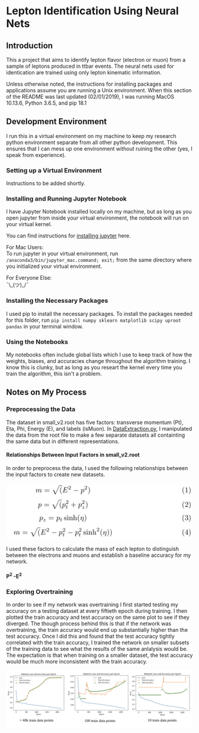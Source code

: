 # Lepton Identification Using Neural Nets

## Introduction

This a project that aims to identify lepton flavor (electron or muon) from a sample of leptons produced in ttbar events. The neural nets used for identication are trained using only lepton kinematic information.

Unless otherwise noted, the instructions for installing packages and applications assume you are running a Unix environment. When this section of the README was last updated (02/01/2019), I was running MacOS 10.13.6, Python 3.6.5, and pip 18.1

## Development Environment

I run this in a virtual environment on my machine to keep my research python environment separate from all other python development. This ensures that I can mess up one environment without ruining the other (yes, I speak from experience).

### Setting up a Virtual Environment

Instructions to be added shortly.

### Installing and Running Jupyter Notebook
I have Jupyter Notebook installed locally on my machine, but as long as you open jupyter from inside your virtual environment, the notebook will run on your virtual kernel. 

You can find instructions for [installing jupyter](https://jupyter.org/install) here.

For Mac Users: <br>
To run jupyter in your virtual environment, run `/anaconda3/bin/jupyter_mac.command; exit;` from the same directory where you initialized your virtual environment.

For Everyone Else:<br>
¯\\\_(ツ)_/¯

### Installing the Necessary Packages

I used pip to install the necessary packages. To install the packages needed for this folder, run `pip install numpy sklearn matplotlib scipy uproot pandas` in your terminal window.

### Using the Notebooks

My notebooks often include global lists which I use to keep track of how the weights, biases, and accuracies change throughout the algorithm training. I know this is clunky, but as long as you researt the kernel every time you train the algorithm, this isn't a problem.

## Notes on My Process

### Preprocessing the Data
The dataset in small_v2.root has five factors: transverse momentum (Pt), Eta, Phi, Energy (E), and labels (isMuon). In [DataExtraction.py](DataExtraction.py), I manipulated the data from the root file to make a few separate datasets all containting the same data but in different representations. 

#### Relationships Between Input Factors in small_v2.root
In order to preprocess the data, I used the following relationships between the input factors to create new datasets.

![Physics equations relating Pt Eta Phi and Energy which I used to find the mass of each lepton](DataExtractionEquations.png)

I used these factors to calculate the mass of each lepton to distinguish between the electrons and muons and establish a baseline accuracy for my network.

#### P<sup>2</sup> -E<sup>2</sup>

### Exploring Overtraining
In order to see if my network was overtraining I first started testing my accuracy on a testing dataset at every fiftieth epoch during training. I then plotted the train accuracy and test accuracy on the same plot to see if they diverged. The though process behind this is that if the network was overtraining, the train accuracy would end up substantially higher than the test accuracy. Once I did this and found that the test accuracy tightly correlated with the train accuracy, I trained the network on smaller subsets of the training data to see what the results of the same anlalysis would be. The expectation is that when training on a smaller dataset, the test accuracy would be much more inconsistent with the train accuracy.

![Plot of test accuracy, training accuracy, and loss for different sized training datasets](TrainingWithDifferentSizedDatasets.png)



